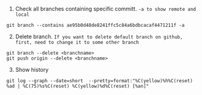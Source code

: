 1. Check all branches containing specific committ. `-a to show remote and local`
```
git branch --contains ae95b0d48de8241ffc5c84a6bdbcacaf4471211f -a
```

2. Delete branch. `If you want to delete default branch on github, first, need to change it to some other branch`
```
git branch --delete <branchname>
git push origin --delete <branchname>
```

3. Show history
```
git log --graph --date=short  --pretty=format:"%C(yellow)%h%C(reset) %ad | %C(75)%s%C(reset) %C(yellow)%d%C(reset) [%an]"
```